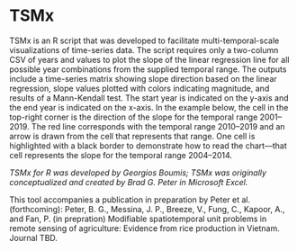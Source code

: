 # TSMx

TSMx is an R script that was developed to facilitate multi-temporal-scale visualizations of time-series data. The script requires only a two-column CSV of years and values to plot the slope of the linear regression line for all possible year combinations from the supplied temporal range. The outputs include a time-series matrix showing slope direction based on the linear regression, slope values plotted with colors indicating magnitude, and results of a Mann-Kendall test. The start year is indicated on the y-axis and the end year is indicated on the x-axis. In the example below, the cell in the top-right corner is the direction of the slope for the temporal range 2001–2019. The red line corresponds with the temporal range 2010–2019 and an arrow is drawn from the cell that represents that range. One cell is highlighted with a black border to demonstrate how to read the chart—that cell represents the slope for the temporal range 2004–2014.



*TSMx for R was developed by Georgios Boumis; TSMx was originally conceptualized and created by Brad G. Peter in Microsoft Excel.*

This tool accompanies a publication in preparation by Peter et al. (forthcoming): Peter, B. G., Messina, J. P., Breeze, V., Fung, C., Kapoor, A., and Fan, P. (in prepration) Modifiable spatiotemporal unit problems in remote sensing of agriculture: Evidence from rice production in Vietnam. Journal TBD. 
